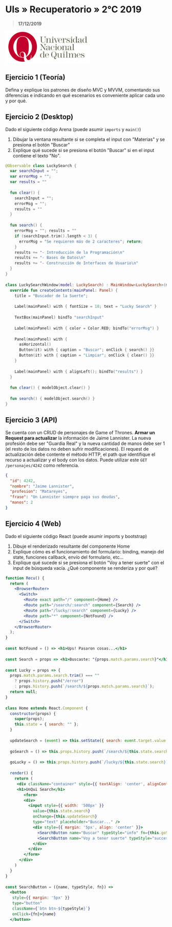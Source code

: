 # UIs » Recuperatorio » 2°C 2019

> **17/12/2019**

![UNQ](../img/unq.png)

## Ejercicio 1 (Teoría)

Defina y explique los patrones de diseño MVC y MVVM, comentando sus
diferencias e indicando en qué escenarios es conveniente aplicar cada
uno y por qué.

## Ejercicio 2 (Desktop)

Dado el siguiente código Arena (puede asumir `imports` y `main()`)

1. Dibujar la ventana resultante si se completa el input
   con "Materias" y se presiona el botón "Buscar"
2. Explique qué sucede si se presiona el botón "Buscar"
   si en el input contiene el texto "No".

```kotlin
@Observable class LuckySearch {
  var searchInput = "";
  var errorMsg = "";
  var results = ""
  
  fun clear() {
    searchInput = "";
    errorMsg = "";
    results = ""
  }
  
  fun search() {
    errorMsg = ""; results = ""
    if (searchInput.trim().length < 3) {
      errorMsg = "Se requieren más de 2 caracteres"; return;
    }
    results += "- Introducción de la Programación\n"
    results += "- Bases de Datos\n"
    results += "- Construcción de Interfaces de Usuario\n"
  }
}

class LuckySearchWindow(model: LuckySearch) : MainWindow<LuckySearch>(model) {
  override fun createContents(mainPanel: Panel) {
    title = "Buscador de la Suerte";

    Label(mainPanel) with { fontSize = 18; text = "Lucky Search" }

    TextBox(mainPanel) bindTo "searchInput"

    Label(mainPanel) with { color = Color.RED; bindTo("errorMsg") }

    Panel(mainPanel) with {
      asHorizontal()
      Button(it) with { caption = "Buscar"; onClick { search() }}
      Button(it) with { caption = "Limpiar"; onClick { clear() }}
    }

    Label(mainPanel) with { alignLeft(); bindTo("results") }
  }

  fun clear() { modelObject.clear() }

  fun search() { modelObject.search() }
}
```

## Ejercicio 3 (API)

Se cuenta con un CRUD de personajes de Game of Thrones.
**Armar un Request para actualizar** la información de Jaime Lannister.
La nueva profesión debe ser "Guardia Real" y la nueva cantidad de manos
debe ser 1 (el resto de los datos no deben sufrir modificaciones).
El request de actualización debe contente el método HTTP,
el path que identifique el recurso a actualizar y el body con los datos.
Puede utilizar este `GET /personajes/4242` como referencia.

```json
{
  "id": 4242,
  "nombre": "Jaime Lannister",
  "profesion": "Matareyes",
  "frase": "Un Lannister siempre paga sus deudas",
  "manos": 2
}
```

## Ejercicio 4 (Web)

Dado el siguiente código React (puede asumir imports y bootstrap)

1. Dibuje el renderizado resultante del componente Home
2. Explique cómo es el funcionamiento del formulario: binding, manejo del state,
   funciones callback, envío del formulario, etc…
3. Explique qué sucede si se presiona el botón "Voy a tener suerte" con
   el input de búsqueda vacía. ¿Qué componente se renderiza y por qué?

```jsx
function Recu() {
  return (
    <BrowserRouter>
      <Switch>
        <Route exact path="/" component={Home} />
        <Route path="/search/:search" component={Search} />
        <Route path="/lucky/:search" component={Lucky} />
        <Route path="*" component={NotFound} />
      </Switch>
    </BrowserRouter>
  );
}

const NotFound = () => <h1>Ups! Pasaron cosas...</h1>

const Search = props => <h1>Buscaste: "{props.match.params.search}"</h1>

const Lucky = props => {
  props.match.params.search.trim() === ""
    ? props.history.push("/error")
    : props.history.push(`/search/${props.match.params.search}`);
  return null;
}

class Home extends React.Component {
  constructor(props) {
    super(props);
    this.state = { search: "" };
  }
  
  updateSearch = (event) => this.setState({ search: event.target.value })
  
  goSearch = () => this.props.history.push(`/search/${this.state.search}`)
  
  goLucky = () => this.props.history.push(`/lucky/${this.state.search}`)

  render() {
    return (
     <div className="container" style={{ textAlign: 'center', alignContent: 'center' }}>
     <h1>UnQui Search</h1>
        <form>
        <div>
          <input style={{ width: '500px' }}
            value={this.state.search}
            onChange={this.updateSearch}
            type="text" placeholder="Buscar..." />
            <div style={{ margin: '5px', align: 'center' }}>
              <SearchButton name="Buscar" typeStyle="info" fn={this.goSearch} />
              <SearchButton name="Voy a tener suerte" typeStyle="success" fn={this.goLucky} />
            </div>
          </div>
        </form>
      </div>
    )
  }
}

const SearchButton = ({name, typeStyle, fn}) =>
  <button
   style={{ margin: '5px' }}
   type="button"
   className={`btn btn-${typeStyle}`}
   onClick={fn}>{name}
  </button>
```
